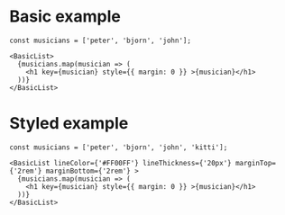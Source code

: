 # Basic example
    const musicians = ['peter', 'bjorn', 'john'];

    <BasicList>
      {musicians.map(musician => (
        <h1 key={musician} style={{ margin: 0 }} >{musician}</h1>
      ))}
    </BasicList>

# Styled example
    const musicians = ['peter', 'bjorn', 'john', 'kitti'];

    <BasicList lineColor={'#FF00FF'} lineThickness={'20px'} marginTop={'2rem'} marginBottom={'2rem'} >
      {musicians.map(musician => (
        <h1 key={musician} style={{ margin: 0 }} >{musician}</h1>
      ))}
    </BasicList>
